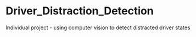 # Driver_Distraction_Detection
Individual project - using computer vision to detect distracted driver states
